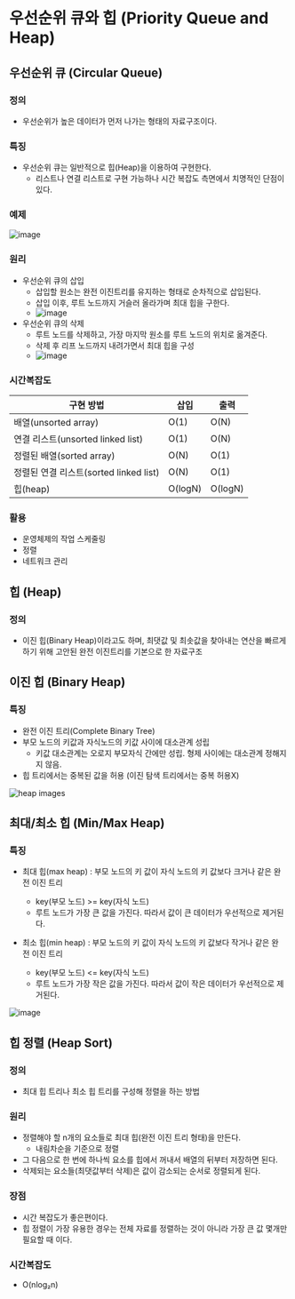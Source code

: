 # 우선순위 큐와 힙 (Priority Queue and Heap)

## 우선순위 큐 (Circular Queue)

### 정의
- 우선순위가 높은 데이터가 먼저 나가는 형태의 자료구조이다.

### 특징
- 우선순위 큐는 일반적으로 힙(Heap)을 이용하여 구현한다.
  - 리스트나 연결 리스트로 구현 가능하나 시간 복잡도 측면에서 치명적인 단점이 있다.

### 예제
![image](https://user-images.githubusercontent.com/57708995/210705193-88a7084e-78cc-4d78-8312-acea28b94b61.png)

### 원리
- 우선순위 큐의 삽입
   - 삽입할 원소는 완전 이진트리를 유지하는 형태로 순차적으로 삽입된다.
   - 삽입 이후, 루트 노드까지 거슬러 올라가며 최대 힙을 구한다.
   - ![image](https://user-images.githubusercontent.com/57708995/210705221-f936513d-90f0-4564-8762-f7e67e4e0e18.png)
- 우선순위 큐의 삭제
   - 루트 노드를 삭제하고, 가장 마지막 원소를 루트 노드의 위치로 옮겨준다.
   - 삭제 후 리프 노드까지 내려가면서 최대 힙을 구성
   - ![image](https://user-images.githubusercontent.com/57708995/210705229-b5971732-2b8b-4bc6-b57e-bca897c65f57.png)

### 시간복잡도
| 구현 방법 | 삽입 | 출력 |
| --- | --- | --- |
| 배열(unsorted array) | O(1) | O(N)
| 연결 리스트(unsorted linked list) | O(1) | O(N)
| 정렬된 배열(sorted array) | O(N) | O(1)
| 정렬된 연결 리스트(sorted linked list) | O(N) | O(1)
| 힙(heap) | O(logN) | O(logN)

### 활용
- 운영체제의 작업 스케줄링
- 정렬
- 네트워크 관리
  


## 힙 (Heap)

### 정의

- 이진 힙(Binary Heap)이라고도 하며, 최댓값 및 최솟값을 찾아내는 연산을 빠르게 하기 위해 고안된 완전 이진트리를 기본으로 한 자료구조

## 이진 힙 (Binary Heap)

### 특징

- 완전 이진 트리(Complete Binary Tree)
- 부모 노드의 키값과 자식노드의 키값 사이에 대소관계 성립
  - 키값 대소관계는 오로지 부모자식 간에만 성립. 형제 사이에는 대소관계 정해지지 않음.
- 힙 트리에서는 중복된 값을 허용 (이진 탐색 트리에서는 중복 허용X)


![heap images](https://user-images.githubusercontent.com/113777043/209763841-54f00062-3394-4080-a2a3-017d480d987f.jpg)

## 최대/최소 힙 (Min/Max Heap)

### 특징
- 최대 힙(max heap) : 부모 노드의 키 값이 자식 노드의 키 값보다 크거나 같은 완전 이진 트리
  - key(부모 노드) >= key(자식 노드)
  - 루트 노드가 가장 큰 값을 가진다. 따라서 값이 큰 데이터가 우선적으로 제거된다.

- 최소 힙(min heap) : 부모 노드의 키 값이 자식 노드의 키 값보다 작거나 같은 완전 이진 트리
  - key(부모 노드) <= key(자식 노드)
  - 루트 노드가 가장 작은 값을 가진다. 따라서 값이 작은 데이터가 우선적으로 제거된다.

![image](https://user-images.githubusercontent.com/57708995/209904567-82ec2c53-4eab-4154-a3e8-10f4d1541a81.png)

## 힙 정렬 (Heap Sort)

### 정의

- 최대 힙 트리나 최소 힙 트리를 구성해 정렬을 하는 방법

### 원리

- 정렬해야 할 n개의 요소들로 최대 힙(완전 이진 트리 형태)을 만든다.
  - 내림차순을 기준으로 정렬
- 그 다음으로 한 번에 하나씩 요소를 힙에서 꺼내서 배열의 뒤부터 저장하면 된다.
- 삭제되는 요소들(최댓값부터 삭제)은 값이 감소되는 순서로 정렬되게 된다.

### 장점

- 시간 복잡도가 좋은편이다.
- 힙 정렬이 가장 유용한 경우는 전체 자료를 정렬하는 것이 아니라 가장 큰 값 몇개만 필요할 때 이다.

### 시간복잡도

- O(nlog₂n)
